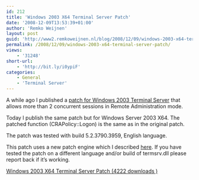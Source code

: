 ```yaml
---
id: 212
title: 'Windows 2003 X64 Terminal Server Patch'
date: '2008-12-09T13:53:39+01:00'
author: 'Remko Weijnen'
layout: post
guid: 'http://www2.remkoweijnen.nl/blog/2008/12/09/windows-2003-x64-terminal-server-patch/'
permalink: /2008/12/09/windows-2003-x64-terminal-server-patch/
views:
    - '31248'
short-url:
    - 'http://bit.ly/i0ypiF'
categories:
    - General
    - 'Terminal Server'
---
```


A while ago I published a [patch for Windows 2003 Terminal Server](http://192.168.40.25:8081/2008/08/31/patch-windows-2003-terminal-server-to-allow-more-than-2-concurrent-sessions/) that allows more than 2 concurrent sessions in Remote Administration mode.

Today I publish the same patch but for Windows Server 2003 X64. The patched function (CRAPolicy::Logon) is the same as in the original patch.

The patch was tested with build 5.2.3790.3959, English language.

This patch uses a new patch engine which I described [here](http://192.168.40.25:8081/2008/12/09/new-universal-patch-method/). If you have tested the patch on a different language and/or build of termsrv.dll please report back if it’s working.

[ Windows 2003 X64 Terminal Server Patch (4222 downloads ) ](http://192.168.40.25:8081/download/windows-2003-x64-terminal-server-patch/?tmstv=1726048918 "Version 1.0")